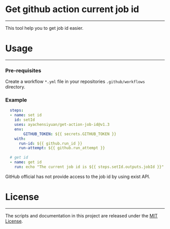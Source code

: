 # Get github action current job id

---

This tool help you to get job id easier. 

# Usage

---

### Pre-requisites

Create a workflow `*.yml` file in your repositories `.github/workflows` directory.

### Example

```yaml
  steps:
  - name: set id
    id: setId
    uses: ayachensiyuan/get-action-job-id@v1.3
    env: 
    	GITHUB_TOKEN: ${{ secrets.GITHUB_TOKEN }}
    with:
      run-id: ${{ github.run_id }}
      run-attempt: ${{ github.run_attempt }}
  
  # get id     
  - name: get id
    run: echo "The current job id is ${{ steps.setId.outputs.jobId }}"


```

GitHub official has not provide access to the job id by using exist API. 



# License

---

The scripts and documentation in this project are released under the [MIT License](https://github.com/actions/upload-artifact/blob/main/LICENSE).